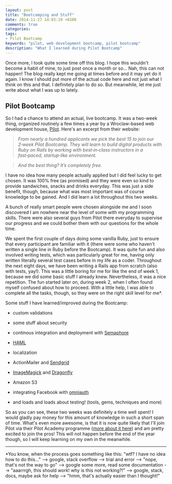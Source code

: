 ```yaml
---
layout: post
title: "Bootcamping and Stuff"
date: 2014-11-27 14:03:19 +0100
comments: true
categories:
tags:
- Pilot Bootcamp
keywords: "pilot, web development bootcamp, pilot bootcamp"
description: "What I learned during Pilot Bootcamp"
---
```


Once more, I took quite some time off this blog. I hope this wouldn't become a habit of mine, to just post once a month or so... Nah, this can not happen! The blog really kept me going at times before and it may yet do it again. I know I should put more of the actual code here and not just what I think on this and that. I definitely plan to do so. But meanwhile, let me just write about what I was up to lately.

## Pilot Bootcamp

So I had a chance to attend an actual, live bootcamp. It was a two-week thing, organized routinely a few times a year by a Wroclaw-based web development house, [Pilot](http://pilot.co/). Here's an excerpt from their website:

> *From nearly a hundred applicants we pick the best 15 to join our 2‑week Pilot Bootcamp. They will learn to build digital products with Ruby on Rails by working with best‑in‑class instructors in a fast‑paced, startup‑like environment.*

> *And the best thing? It’s completely free.*

I have no idea how many people actually applied but I did feel lucky to get chosen. It was 100% free (as promised) and they were even so kind to provide sandwiches, snacks and drinks everyday. This was just a side benefit, though, because what was most important was of course knowledge to be gained. And I did learn a lot throughout this two weeks.

A bunch of really smart people were chosen alongside me and I soon discovered I am nowhere near the level of some with my programming skills. There were also several guys from Pilot there everyday to supervise our progress and we could bother them with our questions for the whole time.

We spent the first couple of days doing some vanilla Ruby, just to ensure that every participant are familiar with it (there were some who haven't written a single line in Ruby before the Bootcamp). It was quite fun and also involved writing tests, which was particularly great for me, having only written literally several test cases before in my life as a coder. Throughout the next eight days, we have been writing a Rails app from scratch (also with tests, yay!). This was a little boring for me for like the end of week 1, because we did some basic stuff I already knew. Nevertheless, it was a nice repetition. The fun started later on, during week 2, when I often found myself confused about how to proceed. With a little help, I was able to complete all the tasks, though, so they were on the right skill level for me*.

Some stuff I have learned/improved during the Bootcamp:

  * custom validations

  * some stuff about security

  * continous integration and deployment with [Semaphore](https://semaphoreapp.com/)

  * [HAML](http://haml.info/)

  * localization

  * ActionMailer and [Sendgrid](https://sendgrid.com/)

  * [ImageMagick](http://www.imagemagick.org/) and [Dragonfly](https://github.com/markevans/dragonfly)

  * Amazon S3

  * integrating Facebook with [omniauth](https://github.com/mkdynamic/omniauth*facebook)

  * and loads and loads about testing! (tools, gems, techniques and more)

So as you can see, these two weeks was definitely a time well spent! I would gladly pay money for this amount of knowledge in such a short span of time. What's even more awesome, is that it is now quite likely that I'll join Pilot via their Pilot Academy programme ([more about it here](http://pilot.co/bootcamp)) and am pretty excited to join the pros! This will not happen before the end of the year though, so I will keep learning on my own in the meanwhile.

---

*You know, when the process goes something like this: "wtf? I have no idea how to do this..." --> google, stack overflow --> trial and error --> "nope, that's not the way to go" --> google some more, read some documentation --> "aaarrrgh, this should work! why is this not working?!" --> google, stack, docs, maybe ask for help --> "hmm, that's actually easier than I thought!"
